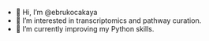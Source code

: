 - 👋 Hi, I’m @ebrukocakaya
- 👀 I’m interested in transcriptomics and pathway curation. 
- 🌱 I’m currently improving my Python skills. 


<!---
ebrukocakaya/ebrukocakaya is a ✨ special ✨ repository because its `README.md` (this file) appears on your GitHub profile.
You can click the Preview link to take a look at your changes.
--->

